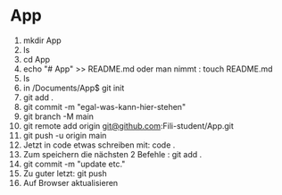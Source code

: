 # App
1. mkdir App
2. ls
3. cd App
4. echo "# App" >> README.md     oder man nimmt :  touch README.md
5. ls 
6. in /Documents/App$ git init
7. git add .
8. git commit -m "egal-was-kann-hier-stehen"
9. git branch -M main
10. git remote  add origin git@github.com:Fili-student/App.git
11. git push -u origin main 
12. Jetzt in code etwas schreiben mit: code .
13. Zum speichern die nächsten 2 Befehle : git add .
14. git commit -m "update etc."
15. Zu guter letzt: git push
16. Auf Browser aktualisieren 